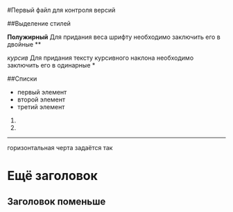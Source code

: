#Первый файл для контроля версий

##Выделение стилей

**Полужирный**
Для придания веса шрифту необходимо заключить его в двойные **

*курсив*
Для придания тексту курсивного наклона необходимо заключить его в одинарные *


##Списки
* первый элемент
* второй элемент
* третий элемент

1. 
2. 

---
горизонтальная черта задаётся так

Ещё заголовок
==================
Заголовок поменьше
-----------------